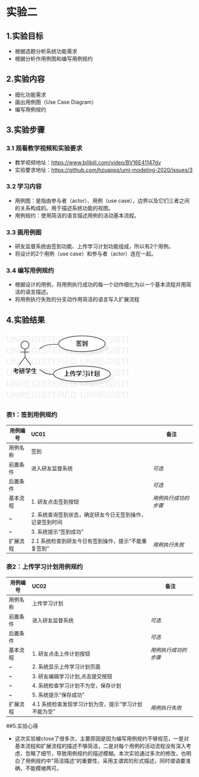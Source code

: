 # 实验二

## 1.实验目标

- 根据选题分析系统功能需求
- 根据分析作用例图和编写用例规约

## 2.实验内容

- 细化功能需求 
- 画出用例图（Use Case Diagram）
- 编写用例规约

## 3.实验步骤

### 3.1 观看教学视频和实验要求
- 教学视频地址：https://www.bilibili.com/video/BV16E41147dv
- 实验要求地址：https://github.com/hzuapps/uml-modeling-2020/issues/3

### 3.2 学习内容
- 用例图：是指由参与者（actor）、用例（use case），边界以及它们三者之间的关系构成的。用于描述系统功能的视图。
- 用例规约：使用简洁的语言描述用例的活动基本流程。

### 3.3 画用例图
- 研友监督系统由签到功能、上传学习计划功能组成，所以有2个用例。
- 将设计的2个用例（use case）和参与者（actor）连在一起。

### 3.4 编写用例规约
- 根据设计的用例，将用例执行成功的每一个动作细化为以一个基本流程并用简洁的语言描述。
- 将用例执行失败的分支动作用简洁的语言写入扩展流程


## 4.实验结果

![用例图](./Lab02_UseCaseDiagram.jpg)

### 表1：签到用例规约  

用例编号  | UC01 | 备注  
-|:-|-  
用例名称  | 签到  |   
前置条件  |  进入研友监督系统  | *可选*   
后置条件  |      | *可选*   
基本流程  | 1. 研友点击签到按钮  |*用例执行成功的步骤*    
~| 2. 系统查询签到状态，确定研友今日无签到操作，记录签到时间  |  
~| 3. 系统提示“签到成功”  |  
扩展流程  | 2.1 系统检查到研友今日有签到操作，提示“不能重复签到”   |*用例执行失败*  

### 表2：上传学习计划用例规约  

用例编号  | UC02 | 备注  
-|:-|-  
用例名称  | 上传学习计划  |   
前置条件  |  进入研友监督系统    | *可选*   
后置条件  |      | *可选*   
基本流程  | 1. 研友点击上传计划按钮  |*用例执行成功的步骤*    
~| 2. 系统显示上传学习计划页面  |   
~| 3. 研友编辑学习计划,点击提交按钮  |   
~| 4. 系统检查学习计划不为空，保存计划 |  
~| 5. 系统提示“保存成功”   |  
扩展流程  | 4.1 系统检查发现学习计划为空，提示“学习计划不能为空”   |*用例执行失败*    


##5.实验心得
- 这次实验被close了很多次，主要原因是因为编写用例规约不够规范，一是对基本流程和扩展流程的描述不够简洁，二是对每个用例的活动流程没有深入考虑，忽略了细节，导致用例规约的描述模糊。本次实验通过多次的修改，也明白了用例规约中”简洁描述“的重要性，采用主谓宾的形式描述，同时谓语要准确，不能模棱两可。
